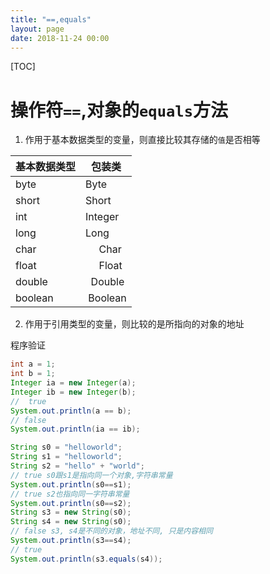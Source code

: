```yaml
---
title: "==,equals"
layout: page
date: 2018-11-24 00:00
---
```


[TOC]

# 操作符`==`,对象的`equals`方法

1. 作用于基本数据类型的变量，则直接比较其存储的`值`是否相等

基本数据类型 | 包装类
-|-
byte   | Byte
short  | Short
int | Integer
long  |  Long
char   |     Char
float   |     Float
double  |   Double
boolean  | Boolean

2. 作用于引用类型的变量，则比较的是所指向的对象的地址

程序验证

```java
int a = 1;
int b = 1;
Integer ia = new Integer(a);
Integer ib = new Integer(b);
//  true
System.out.println(a == b);
// false
System.out.println(ia == ib);
```

```java
String s0 = "helloworld";
String s1 = "helloworld";
String s2 = "hello" + "world";
// true s0跟s1是指向同一个对象,字符串常量
System.out.println(s0==s1);
// true s2也指向同一字符串常量
System.out.println(s0==s2);
String s3 = new String(s0);
String s4 = new String(s0);
// false s3, s4是不同的对象，地址不同, 只是内容相同
System.out.println(s3==s4);
// true
System.out.println(s3.equals(s4));
```
